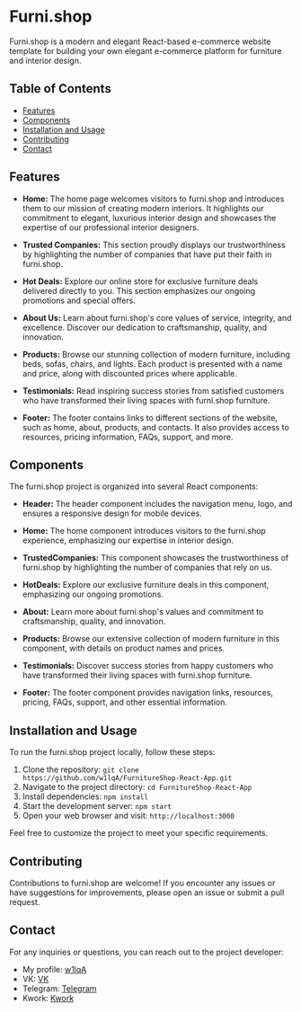 # Furni.shop
Furni.shop is a modern and elegant React-based e-commerce website template for building your own elegant e-commerce platform for furniture and interior design.

## Table of Contents

- [Features](#features)
- [Components](#components)
- [Installation and Usage](#installation-and-usage)
- [Contributing](#contributing)
- [Contact](#contact)

## Features

- **Home:** The home page welcomes visitors to furni.shop and introduces them to our mission of creating modern interiors. It highlights our commitment to elegant, luxurious interior design and showcases the expertise of our professional interior designers.

- **Trusted Companies:** This section proudly displays our trustworthiness by highlighting the number of companies that have put their faith in furni.shop.

- **Hot Deals:** Explore our online store for exclusive furniture deals delivered directly to you. This section emphasizes our ongoing promotions and special offers.

- **About Us:** Learn about furni.shop's core values of service, integrity, and excellence. Discover our dedication to craftsmanship, quality, and innovation.

- **Products:** Browse our stunning collection of modern furniture, including beds, sofas, chairs, and lights. Each product is presented with a name and price, along with discounted prices where applicable.

- **Testimonials:** Read inspiring success stories from satisfied customers who have transformed their living spaces with furni.shop furniture.

- **Footer:** The footer contains links to different sections of the website, such as home, about, products, and contacts. It also provides access to resources, pricing information, FAQs, support, and more.

## Components

The furni.shop project is organized into several React components:

- **Header:** The header component includes the navigation menu, logo, and ensures a responsive design for mobile devices.

- **Home:** The home component introduces visitors to the furni.shop experience, emphasizing our expertise in interior design.

- **TrustedCompanies:** This component showcases the trustworthiness of furni.shop by highlighting the number of companies that rely on us.

- **HotDeals:** Explore our exclusive furniture deals in this component, emphasizing our ongoing promotions.

- **About:** Learn more about furni.shop's values and commitment to craftsmanship, quality, and innovation.

- **Products:** Browse our extensive collection of modern furniture in this component, with details on product names and prices.

- **Testimonials:** Discover success stories from happy customers who have transformed their living spaces with furni.shop furniture.

- **Footer:** The footer component provides navigation links, resources, pricing, FAQs, support, and other essential information.

## Installation and Usage

To run the furni.shop project locally, follow these steps:

1. Clone the repository: `git clone https://github.com/w1lqA/FurnitureShop-React-App.git`
2. Navigate to the project directory: `cd FurnitureShop-React-App`
3. Install dependencies: `npm install`
4. Start the development server: `npm start`
5. Open your web browser and visit: `http://localhost:3000`

Feel free to customize the project to meet your specific requirements.

## Contributing

Contributions to furni.shop are welcome! If you encounter any issues or have suggestions for improvements, please open an issue or submit a pull request.

## Contact

For any inquiries or questions, you can reach out to the project developer:

- My profile: [w1lqA](https://github.com/w1lqA)
- VK: [VK](https://www.linkedin.com/in/w1lqA)
- Telegram: [Telegram](https://t.me/w1lqA)
- Kwork: [Kwork](https://kwork.ru/user/w1lqa)
